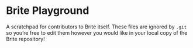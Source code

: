 # Brite Playground

A scratchpad for contributors to Brite itself. These files are ignored by `.git`
so you’re free to edit them however you would like in your local copy of the
Brite repository!
